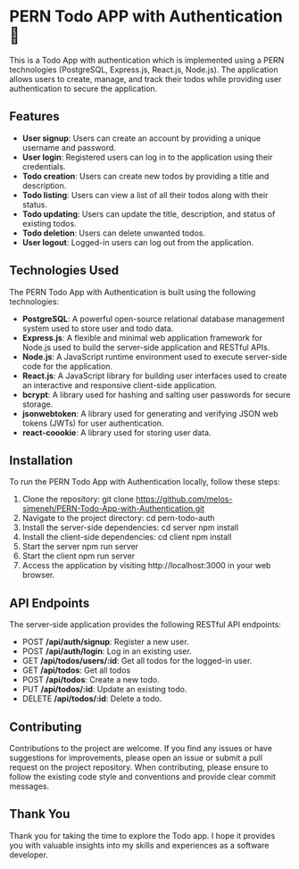 # PERN Todo APP with Authentication 🔐	

This is a Todo App with authentication which is implemented using a PERN technologies (PostgreSQL, Express.js, React.js, Node.js). The application allows users to create, manage, and track their todos while providing user authentication to secure the application.

## Features

- **User signup**: Users can create an account by providing a unique username and password.
- **User login**: Registered users can log in to the application using their credentials.
- **Todo creation**: Users can create new todos by providing a title and description.
- **Todo listing**: Users can view a list of all their todos along with their status.
- **Todo updating**: Users can update the title, description, and status of existing todos.
- **Todo deletion**: Users can delete unwanted todos.
- **User logout**: Logged-in users can log out from the application.

## Technologies Used

The PERN Todo App with Authentication is built using the following technologies:

- **PostgreSQL**: A powerful open-source relational database management system used to store user and todo data.
- **Express.js**: A flexible and minimal web application framework for Node.js used to build the server-side application and RESTful APIs.
- **Node.js**: A JavaScript runtime environment used to execute server-side code for the application.
- **React.js**: A JavaScript library for building user interfaces used to create an interactive and responsive client-side application.
- **bcrypt**: A library used for hashing and salting user passwords for secure storage.
- **jsonwebtoken**: A library used for generating and verifying JSON web tokens (JWTs) for user authentication.
- **react-coookie**: A library used for storing user data.
  
## Installation

To run the PERN Todo App with Authentication locally, follow these steps:

1. Clone the repository:
      git clone https://github.com/melos-simeneh/PERN-Todo-App-with-Authentication.git
2. Navigate to the project directory:
   cd pern-todo-auth
3. Install the server-side dependencies:
    cd server
    npm install
4. Install the client-side dependencies:
    cd client
    npm install
5. Start the server
 npm run server
7. Start the client
  npm run server
8. Access the application by visiting http://localhost:3000 in your web browser.

## API Endpoints

The server-side application provides the following RESTful API endpoints:

- POST **/api/auth/signup**: Register a new user.
- POST **/api/auth/login**: Log in an existing user.
- GET **/api/todos/users/:id**: Get all todos for the logged-in user.
- GET **/api/todos**: Get all todos 
- POST **/api/todos**: Create a new todo.
- PUT **/api/todos/:id**: Update an existing todo.
- DELETE **/api/todos/:id**: Delete a todo.

## Contributing

Contributions to the project are welcome. If you find any issues or have suggestions for improvements, please open an issue or submit a pull request on the project repository.
When contributing, please ensure to follow the existing code style and conventions and provide clear commit messages.

## Thank You

Thank you for taking the time to explore the Todo app. I hope it provides you with valuable insights into my skills and experiences as a software developer.

